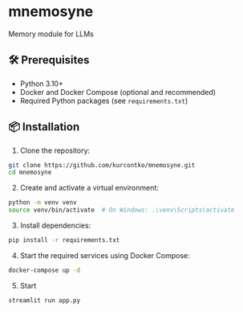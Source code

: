 # mnemosyne
Memory module for LLMs

## 🛠️ Prerequisites

- Python 3.10+
- Docker and Docker Compose (optional and recommended)
- Required Python packages (see `requirements.txt`)

## 📦 Installation

1. Clone the repository:
```bash
git clone https://github.com/kurcontko/mnemosyne.git
cd mnemosyne
```

2. Create and activate a virtual environment:
```bash
python -m venv venv
source venv/bin/activate  # On Windows: .\venv\Scripts\activate
```

3. Install dependencies:
```bash
pip install -r requirements.txt
```

4. Start the required services using Docker Compose:
```bash
docker-compose up -d
```

5. Start
```bash
streamlit run app.py
```